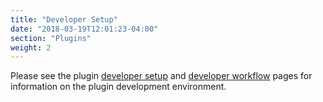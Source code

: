 ```yaml
---
title: "Developer Setup"
date: "2018-03-19T12:01:23-04:00"
section: "Plugins"
weight: 2
---
```


Please see the plugin [developer setup](/extend/plugins/developer-setup) and [developer workflow](/extend/plugins/developer-workflow) pages for information on the plugin development environment.
